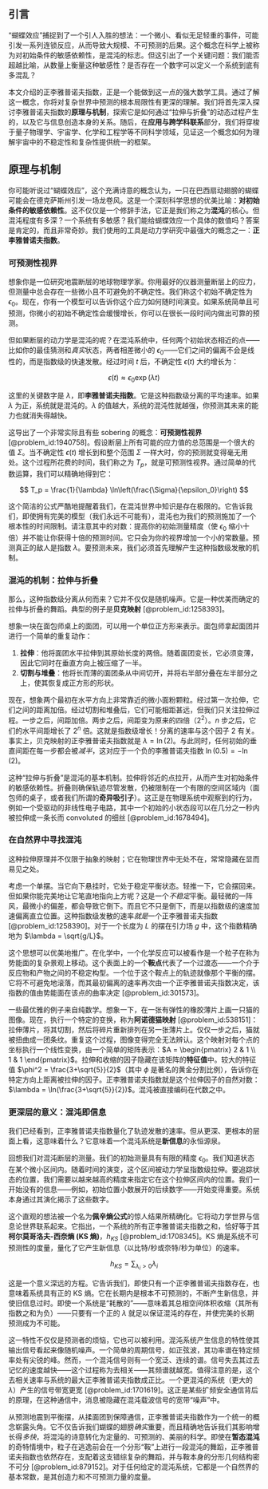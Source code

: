 ## 引言
“蝴蝶效应”捕捉到了一个引人入胜的想法：一个微小、看似无足轻重的事件，可能引发一系列连锁反应，从而导致大规模、不可预测的后果。这个概念在科学上被称为对初始条件的敏感依赖性，是混沌的标志。但这引出了一个关键问题：我们能否超越比喻，从数量上衡量这种敏感性？是否存在一个数字可以定义一个系统到底有多混乱？

本文介绍的正李雅普诺夫指数，正是一个能做到这一点的强大数学工具。通过了解这一概念，你将对复杂世界中预测的根本局限性有更深的理解。我们将首先深入探讨李雅普诺夫指数的**原理与机制**，探索它是如何通过“拉伸与折叠”的动态过程产生的，以及它与信息创造本身的关系。随后，在**应用与跨学科联系**部分，我们将穿梭于量子物理学、宇宙学、化学和工程学等不同科学领域，见证这一个概念如何为理解宇宙中的不稳定性和复杂性提供统一的框架。

## 原理与机制

你可能听说过“蝴蝶效应”，这个充满诗意的概念认为，一只在巴西扇动翅膀的蝴蝶可能会在德克萨斯州引发一场龙卷风。这是一个深刻科学思想的优美比喻：**对初始条件的敏感依赖性**。这不仅仅是一个修辞手法，它正是我们称之为**混沌**的核心。但混沌程度有多深？一个系统有多敏感？我们能给蝴蝶效应一个具体的数值吗？答案是肯定的，而且非常奇妙。我们使用的工具是动力学研究中最强大的概念之一：**正李雅普诺夫指数**。

### 可预测性视界

想象你是一位研究地震断层的地球物理学家。你用最好的仪器测量断层上的应力，但测量中总会存在一些微小且不可避免的不确定性。我们称这个初始不确定性为 $\epsilon_0$。现在，你有一个模型可以告诉你这个应力如何随时间演变。如果系统简单且可预测，你微小的初始不确定性会缓慢增长，你可以在很长一段时间内做出可靠的预测。

但如果断层的动力学是混沌的呢？在混沌系统中，任何两个初始状态相近的点——比如你的最佳猜测和*真实*状态，两者相差微小的 $\epsilon_0$——它们之间的偏离不会是线性的，而是指数级的快速发散。经过时间 $t$ 后，不确定性 $\epsilon(t)$ 大约增长为：

$$
\epsilon(t) \approx \epsilon_0 \exp(\lambda t)
$$

这里的关键数字是 $\lambda$，即**李雅普诺夫指数**。它是这种指数级分离的平均速率。如果 $\lambda$ 为正，系统就是混沌的。$\lambda$ 的值越大，系统的混沌性就越强，你预测其未来的能力也就消失得越快。

这导出了一个非常实际且有些 sobering 的概念：**可预测性视界** [@problem_id:1940758]。假设断层上所有可能的应力值的总范围是一个很大的值 $\Sigma$。当不确定性 $\epsilon(t)$ 增长到和整个范围 $\Sigma$ 一样大时，你的预测就变得毫无用处。这个过程所花费的时间，我们称之为 $T_p$，就是可预测性视界。通过简单的代数运算，我们可以精确地得到它：

$$
T_p = \frac{1}{\lambda} \ln\left(\frac{\Sigma}{\epsilon_0}\right)
$$

这个简洁的公式严酷地提醒着我们，在混沌世界中知识是存在极限的。它告诉我们，即使拥有完美的模型（我们永远不可能有），混沌也为我们的预测施加了一个根本性的时间限制。请注意其中的对数：提高你的初始测量精度（使 $\epsilon_0$ 缩小十倍）并不能让你获得十倍的预测时间。它只会为你的视界增加一个小的常数量。预测真正的敌人是指数 $\lambda$。要预测未来，我们必须首先理解产生这种指数级发散的机制。

### 混沌的机制：拉伸与折叠

那么，这种指数级分离从何而来？它并不仅仅是随机噪声。它是一种优美而确定的拉伸与折叠的舞蹈。典型的例子是**贝克映射** [@problem_id:1258393]。

想象一块在面包师桌上的面团，可以用一个单位正方形来表示。面包师拿起面团并进行一个简单的重复动作：
1.  **拉伸**：他将面团水平拉伸到其原始长度的两倍。随着面团变长，它必须变薄，因此它同时在垂直方向上被压缩了一半。
2.  **切割与堆叠**：他将长而薄的面团条从中间切开，并将右半部分叠在左半部分之上，使其恢复成正方形的形状。

现在，想象两个最初在水平方向上非常靠近的微小面粉颗粒。经过第一次拉伸，它们之间的距离加倍。经过切割和堆叠后，它们可能相距甚远，但我们只关注拉伸过程。一步之后，间距加倍。两步之后，间距变为原来的四倍（$2^2$）。$n$ 步之后，它们的水平间距增长了 $2^n$ 倍。这就是指数级增长！分离的速率与这个因子 2 有关。事实上，贝克映射的正李雅普诺夫指数就是 $\lambda = \ln(2)$。与此同时，任何初始的垂直间距在每一步都会被*减半*，这对应于一个负的李雅普诺夫指数 $\ln(0.5) = -\ln(2)$。

这种“拉伸与折叠”是混沌的基本机制。拉伸将邻近的点拉开，从而产生对初始条件的敏感依赖性。折叠则确保轨迹尽管发散，仍被限制在一个有限的空间区域内（面包师的桌子，或者我们所谓的**奇异吸引子**）。这正是在物理系统中观察到的行为，例如一个受驱动的非线性电子电路，其中一个初始的小状态段可以在几分之一秒内被拉伸成一条长而 convoluted 的细丝 [@problem_id:1678494]。

### 在自然界中寻找混沌

这种拉伸原理并不仅限于抽象的映射；它在物理世界中无处不在，常常隐藏在显而易见之处。

考虑一个单摆。当它向下悬挂时，它处于稳定平衡状态。轻推一下，它会摆回来。但如果你能完美地让它笔直地指向上方呢？这是一个*不稳定*平衡。最轻微的一阵风，最微小的偏差，都会导致它倒下。而且它不只是倒下，而是以指数级的速度加速偏离直立位置。这种指数级发散的速率*就是*一个正李雅普诺夫指数 [@problem_id:1258390]。对于一个长度为 $L$ 的摆在引力场 $g$ 中，这个指数精确地为 $\lambda = \sqrt{g/L}$。

这个思想可以优美地推广。在化学中，一个化学反应可以被看作是一个粒子在称为势能面的复杂景观上移动。这个表面上的一个**鞍点**代表了一个过渡态——一个介于反应物和产物之间的不稳定构型。一个位于这个鞍点上的轨迹就像那个平衡的摆。它将不可避免地滚落，而其最初偏离的速率再次由一个正李雅普诺夫指数决定，该指数的值由势能面在该点的曲率决定 [@problem_id:301573]。

一些最优雅的例子来自纯数学。想象一下，在一张有弹性的橡胶薄片上画一只猫的图像。现在，执行一个特定的变换，称为**阿诺德猫映射** [@problem_id:538151]：拉伸薄片，将其切割，然后将碎片重新排列在另一张薄片上。仅仅一步之后，猫就被扭曲成一团条纹。重复这个过程，图像变得完全无法辨认。这个映射对每个点的坐标执行一个线性变换，由一个简单的矩阵表示：$A = \begin{pmatrix} 2 & 1 \\ 1 & 1 \end{pmatrix}$。拉伸和收缩的因子隐藏在该矩阵的**特征值**中。较大的特征值 $\phi^2 = \frac{3+\sqrt{5}}{2}$（其中 $\phi$ 是著名的黄金分割比例），告诉你在特定方向上距离被拉伸的因子。正李雅普诺夫指数就是这个拉伸因子的自然对数：$\lambda = \ln(\frac{3+\sqrt{5}}{2})$。混沌被直接编码在代数之中。

### 更深层的意义：混沌即信息

我们已经看到，正李雅普诺夫指数量化了轨迹发散的速率。但从更深、更根本的层面上看，这意味着什么？它意味着一个混沌系统是**新信息**的永恒源泉。

回想我们对混沌断层的测量。我们的初始测量具有有限的精度 $\epsilon_0$。我们知道状态在某个微小区间内。随着时间的演变，这个区间被动力学呈指数级拉伸。要追踪状态的位置，我们需要以越来越高的精度来指定它在这个拉伸区间内的位置。我们一开始没有的信息——例如，初始位置小数展开的后续数字——开始变得重要。系统本身通过其演化揭示了这些数字。

这个直观的想法被一个名为**佩辛熵公式**的惊人结果所精确化。它将动力学世界与信息论世界联系起来。它指出，一个系统的所有正李雅普诺夫指数之和，恰好等于其**柯尔莫哥洛夫-西奈熵 (KS 熵)**，$h_{KS}$ [@problem_id:1708345]。KS 熵是系统不可预测性的度量，量化了它产生新信息（以比特/秒或奈特/秒为单位）的速率。

$$
h_{KS} = \sum_{\lambda_i > 0} \lambda_i
$$

这是一个意义深远的方程。它告诉我们，即使只有一个正李雅普诺夫指数存在，也意味着系统具有正的 KS 熵。它在长期内是根本不可预测的，不断产生新信息，并使旧信息过时。即使一个系统是“耗散的”——意味着其总相空间体积收缩（其所有指数之和为负）——只要有一个正的 $\lambda$ 就足以保证混沌的存在，并使完美的长期预测成为不可能。

这一特性不仅仅是预测者的烦恼，它也可以被利用。混沌系统产生信息的特性使其输出信号看起来像随机噪声。一个简单的周期信号，如正弦波，其功率谱在特定频率处有尖锐的峰。然而，一个混沌信号则有一个宽泛、连续的谱。信号失去其过去记忆的速度越快——这个过程称为去相关——其频谱就越宽。值得注意的是，这个去相关速率与系统的最大正李雅普诺夫指数成正比。一个更混沌的系统（更大的 $\lambda$）产生的信号带宽更宽 [@problem_id:1701619]。这正是某些扩频安全通信背后的原理，在这种通信中，消息被隐藏在混沌载波信号的宽带“噪声”中。

从预测地震到平衡摆，从揉面团到保障通信，正李雅普诺夫指数作为一个统一的概念崭露头角。它不仅告诉我们蝴蝶的翅膀*确实*重要，而且精确地告诉我们其影响增长得*多快*，将混沌的诗意转化为定量的、可预测的、美丽的科学。即使在**暂态混沌**的奇特情境中，粒子在逃逸前会在一个分形“鞍”上进行一段混沌的舞蹈，正李雅普诺夫指数也依然存在，支配着这支错综复杂的舞蹈，并与鞍本身的分形几何结构密不可分 [@problem_id:879152]。对于任何给定的混沌系统，它都是一个自然界的基本常数，是其创造力和不可预测力量的度量。

